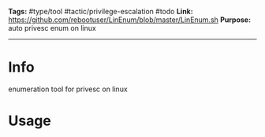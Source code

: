 **Tags:** #type/tool #tactic/privilege-escalation #todo
**Link:** https://github.com/rebootuser/LinEnum/blob/master/LinEnum.sh
**Purpose:** auto privesc enum on linux

---
# Info
enumeration tool for privesc on linux

# Usage


